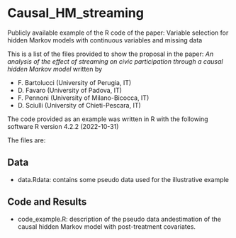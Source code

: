 # Causal_HM_streaming
Publicly available example of the R code of the paper: Variable selection for hidden Markov models with continuous variables and missing data

This is a list of the files provided to show the proposal in the paper: *An analysis of the effect of streaming on civic participation through a causal hidden Markov model* written by 

- F. Bartolucci (University of Perugia, IT)
- D. Favaro (University of Padova, IT)
- F. Pennoni (University of Milano-Bicocca, IT)
- D. Sciulli (University of Chieti-Pescara, IT)


The code provided as an example was written in R with the following software R version 4.2.2 (2022-10-31)

The files are:


## Data 

- data.Rdata: contains some pseudo data used for the illustrative example

## Code and Results

- code_example.R:   description of the pseudo data andestimation of the causal hidden Markov model with post-treatment covariates.



